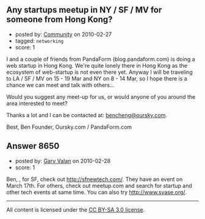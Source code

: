 ## Any startups meetup in NY / SF / MV for someone from Hong Kong?

- posted by: [Community](https://stackexchange.com/users/-1/-1-community) on 2010-02-27
- tagged: `networking`
- score: 1

I and a couple of friends from PandaForm (blog.pandaform.com) is doing a web startup in Hong Kong. We're quite lonely there in Hong Kong as the ecosystem of web-startup is not even there yet. Anyway I will be traveling to LA / SF / MV on 15 - 19 Mar and NY on 8 - 14 Mar, so I hope there is a chance we can meet and talk with others...

Would you suggest any meet-up for us, or would anyone of you around the area interested to meet?

Thanks a lot and I can be contacted at: bencheng@oursky.com.

Best,
Ben
Founder, Oursky.com / PandaForm.com


## Answer 8650

- posted by: [Gary Valan](https://stackexchange.com/users/-1/2650-gary-valan) on 2010-02-28
- score: 1

Ben, , for SF, check out http://sfnewtech.com/. They have an event on March 17th. For others, check out meetup.com and search for startup and other tech events at same time. You can also try http://www.svase.org/.



---

All content is licensed under the [CC BY-SA 3.0 license](https://creativecommons.org/licenses/by-sa/3.0/).
